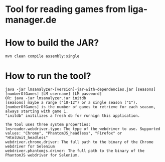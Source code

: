 # Tool for reading games from liga-manager.de 

# How to build the JAR?
    mvn clean compile assembly:single

# How to run the tool?
    java -jar lmsanalyzer-[version]-jar-with-dependencies.jar [seasons] [numberOfGames] [LM username] [LM password]
    OR: java -jar lmsanalyzer.jar initdb
    [seasons] maybe a range ("10-12") or a single season ("1").
    [numberOfGames] is the number of games to retrieve for each season, always starting with game 1.
    "initdb" initilizes a fresh db for runnign this application.
    
    The tool uses three system properties:
    lmsreader.webdriver.type: The type of the webdriver to use. Supported values: "Chrome", "PhantomJS_headless", "Firefox" or "HtmlUnit_headless"
    webdriver.chrome.driver: The full path to the binary of the Chrome webdriver for Selenium
    webdriver.phantomjs.driver: The full path to the binary of the PhantomJS webdriver for Selenium.
